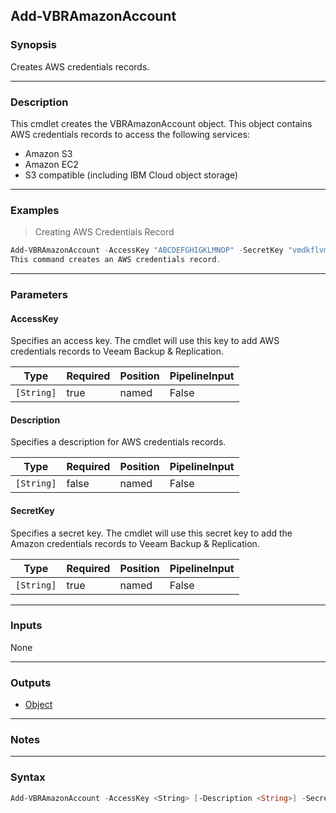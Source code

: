 Add-VBRAmazonAccount
--------------------

### Synopsis
Creates AWS credentials records.

---

### Description

This cmdlet creates the VBRAmazonAccount object. This object contains AWS credentials records to access the following services:
- Amazon S3
- Amazon EC2
- S3 compatible (including IBM Cloud object storage)

---

### Examples
> Creating AWS Credentials Record

```PowerShell
Add-VBRAmazonAccount -AccessKey "ABCDEFGHIGKLMNOP" -SecretKey "vmdkflvm8908GUIEIE" -Description "Amazon credentials"
This command creates an AWS credentials record.
```

---

### Parameters
#### **AccessKey**
Specifies an access key. The cmdlet will use this key to add AWS credentials records to Veeam Backup & Replication.

|Type      |Required|Position|PipelineInput|
|----------|--------|--------|-------------|
|`[String]`|true    |named   |False        |

#### **Description**
Specifies a description for AWS credentials records.

|Type      |Required|Position|PipelineInput|
|----------|--------|--------|-------------|
|`[String]`|false   |named   |False        |

#### **SecretKey**
Specifies a secret key. The cmdlet will use this secret key to add the Amazon credentials records to Veeam Backup & Replication.

|Type      |Required|Position|PipelineInput|
|----------|--------|--------|-------------|
|`[String]`|true    |named   |False        |

---

### Inputs
None

---

### Outputs
* [Object](https://learn.microsoft.com/en-us/dotnet/api/System.Object)

---

### Notes

---

### Syntax
```PowerShell
Add-VBRAmazonAccount -AccessKey <String> [-Description <String>] -SecretKey <String> [<CommonParameters>]
```
